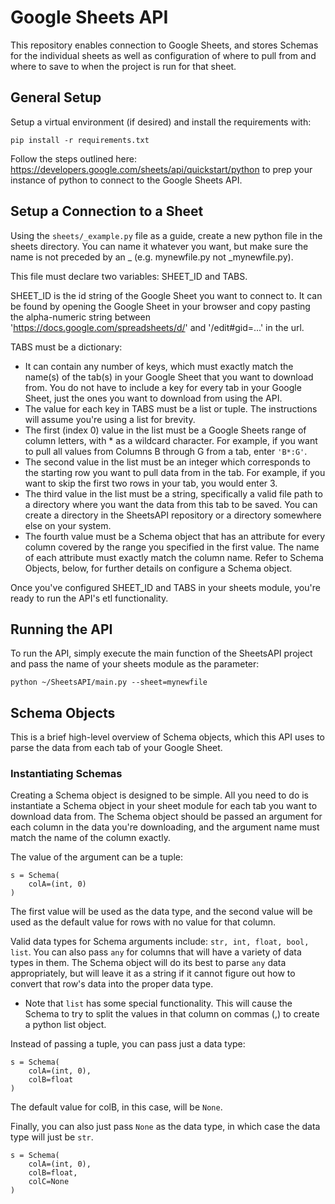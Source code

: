 # Google Sheets API

This repository enables connection to Google Sheets, and stores Schemas for
the individual sheets as well as configuration of where to pull from and 
where to save to when the project is run for that sheet.

## General Setup

Setup a virtual environment (if desired) and install the requirements with: 
```
pip install -r requirements.txt
```

Follow the steps outlined here: 
https://developers.google.com/sheets/api/quickstart/python 
to prep your instance of python to connect to the Google Sheets API.

## Setup a Connection to a Sheet

Using the `sheets/_example.py` file as a guide, create a new python file in the 
sheets directory. You can name it whatever you want, but make sure the name is
not preceded by an _ (e.g. mynewfile.py not _mynewfile.py).

This file must declare two variables: SHEET_ID and TABS.

SHEET_ID is the id string of the Google Sheet you want to connect to. It can be 
found by opening the Google Sheet in your browser and copy pasting the alpha-numeric
string between 'https://docs.google.com/spreadsheets/d/' and '/edit#gid=...' in
the url.

TABS must be a dictionary:
* It can contain any number of keys, which must exactly
match the name(s) of the tab(s) in your Google Sheet that you want to download
from. You do not have to include a key for every tab in your Google Sheet, just
the ones you want to download from using the API.
* The value for each key in TABS must be a list or tuple. The instructions will
assume you're using a list for brevity.
* The first (index 0) value in the list must be a Google Sheets range of column
letters, with * as a wildcard character. For example, if you want to pull all 
values from Columns B through G from a tab, enter `'B*:G'`.
* The second value in the list must be an integer which corresponds to
the starting row you want to pull data from in the tab. For example, if you want 
to skip the first two rows in your tab, you would enter 3.
* The third value in the list must be a string, specifically a valid file path to
a directory where you want the data from this tab to be saved. You can create a
directory in the SheetsAPI repository or a directory somewhere else on your system.
* The fourth value must be a Schema object that has an attribute for every column
covered by the range you specified in the first value. The name of each attribute
must exactly match the column name. Refer to Schema Objects, below, for further
details on configure a Schema object.

Once you've configured SHEET_ID and TABS in your sheets module, you're ready to 
run the API's etl functionality.

## Running the API

To run the API, simply execute the main function of the SheetsAPI project and
pass the name of your sheets module as the parameter:
```
python ~/SheetsAPI/main.py --sheet=mynewfile
```

## Schema Objects

This is a brief high-level overview of Schema objects, which this API uses to
parse the data from each tab of your Google Sheet.

### Instantiating Schemas

Creating a Schema object is designed to be simple. All you need to do is
instantiate a Schema object in your sheet module for each tab you want to download
data from. The Schema object should be passed an argument for each column in the
data you're downloading, and the argument name must match the name of the column
exactly. 

The value of the argument can be a tuple:
```
s = Schema(
    colA=(int, 0)
)
```
The first value will be used as the data type, and the second value will be used
as the default value for rows with no value for that column.

Valid data types for Schema arguments include: `str, int, float, bool, list`. You 
can also pass `any` for columns that will have a variety of data types in them. 
The Schema object will do its best to parse `any` data appropriately, but will 
leave it as a string if it cannot figure out how to convert that row's data into 
the proper data type.
* Note that `list` has some special functionality. This will cause the Schema
to try to split the values in that column on commas (,) to create a python list
object. 

Instead of passing a tuple, you can pass just a data type:
```
s = Schema(
    colA=(int, 0),
    colB=float
)
```

The default value for colB, in this case, will be `None`.

Finally, you can also just pass `None` as the data type, in which case the data
type will just be `str`.
```
s = Schema(
    colA=(int, 0),
    colB=float,
    colC=None
)
```
